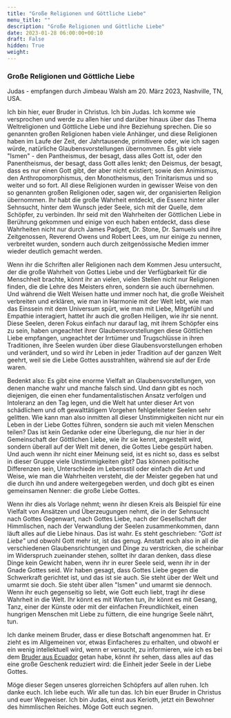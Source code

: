 ```yaml
---
title: "Große Religionen und Göttliche Liebe"
menu_title: ""
description: "Große Religionen und Göttliche Liebe"
date: 2023-01-28 06:00:00+00:10
draft: False
hidden: True
weight:
---
```

### Große Religionen und Göttliche Liebe

Judas - empfangen durch Jimbeau Walsh am 20. März 2023, Nashville, TN, USA.

Ich bin hier, euer Bruder in Christus. Ich bin Judas. Ich komme wie versprochen und werde zu allen hier und darüber hinaus über das Thema Weltreligionen und Göttliche Liebe und ihre Beziehung sprechen. Die so genannten großen Religionen haben viele Anhänger, und diese Religionen haben im Laufe der Zeit, der Jahrtausende, primitivere oder, wie ich sagen würde, natürliche Glaubensvorstellungen übernommen. Es gibt viele "Ismen" - den Pantheismus, der besagt, dass alles Gott ist, oder den Panentheismus, der besagt, dass Gott alles lenkt; den Deismus, der besagt, dass es nur einen Gott gibt, der aber nicht existiert; sowie den Animismus, den Anthropomorphismus, den Monotheismus, den Trinitarismus und so weiter und so fort. All diese Religionen wurden in gewisser Weise von den so genannten großen Religionen oder, sagen wir, der organisierten Religion übernommen. Ihr habt die große Wahrheit entdeckt, die Essenz hinter aller Sehnsucht, hinter dem Wunsch jeder Seele, sich mit der Quelle, dem Schöpfer, zu verbinden. Ihr seid mit den Wahrheiten der Göttlichen Liebe in Berührung gekommen und einige von euch haben entdeckt, dass diese Wahrheiten nicht nur durch James Padgett, Dr. Stone, Dr. Samuels und ihre Zeitgenossen, Reverend Owens und Robert Lees, um nur einige zu nennen, verbreitet wurden, sondern auch durch zeitgenössische Medien immer wieder deutlich gemacht werden.

Wenn ihr die Schriften aller Religionen nach dem Kommen Jesu untersucht, der die große Wahrheit von Gottes Liebe und der Verfügbarkeit für die Menschheit brachte, könnt ihr an vielen, vielen Stellen nicht nur Religionen finden, die die Lehre des Meisters ehren, sondern sie auch übernehmen. Und während die Welt Weisen hatte und immer noch hat, die große Weisheit verbreiten und erklären, wie man in Harmonie mit der Welt lebt, wie man das Einssein mit dem Universum spürt, wie man mit Liebe, Mitgefühl und Empathie interagiert, hattet ihr auch die großen Heiligen, wie ihr sie nennt. Diese Seelen, deren Fokus einfach nur darauf lag, mit ihrem Schöpfer eins zu sein, haben ungeachtet ihrer Glaubensvorstellungen diese Göttlichen Liebe empfangen, ungeachtet der Irrtümer und Trugschlüsse in ihren Traditionen, ihre Seelen wurden über diese Glaubensvorstellungen erhoben und verändert, und so wird ihr Leben in jeder Tradition auf der ganzen Welt geehrt, weil sie die Liebe Gottes ausstrahlten, während sie auf der Erde waren.

Bedenkt also: Es gibt eine enorme Vielfalt an Glaubensvorstellungen, von denen manche wahr und manche falsch sind. Und dann gibt es noch diejenigen, die einen eher fundamentalistischen Ansatz verfolgen und Intoleranz an den Tag legen, und die Welt hat unter dieser Art von schädlichem und oft gewalttätigem Vorgehen fehlgeleiteter Seelen sehr gelitten. Wie kann man also inmitten all dieser Unstimmigkeiten nicht nur ein Leben in der Liebe Gottes führen, sondern sie auch mit vielen Menschen teilen? Das ist kein Gedanke oder eine Überlegung, die nur hier in der Gemeinschaft der Göttlichen Liebe, wie ihr sie kennt, angestellt wird, sondern überall auf der Welt mit denen, die Gottes Liebe gespürt haben. Und auch wenn ihr nicht einer Meinung seid, ist es nicht so, dass es selbst in dieser Gruppe viele Unstimmigkeiten gibt? Das können politische Differenzen sein, Unterschiede im Lebensstil oder einfach die Art und Weise, wie man die Wahrheiten versteht, die der Meister gegeben hat und die durch ihn und andere weitergegeben werden, und doch gibt es einen gemeinsamen Nenner: die große Liebe Gottes.

Wenn ihr dies als Vorlage nehmt; wenn ihr diesen Kreis als Beispiel für eine Vielfalt von Ansätzen und Überzeugungen nehmt, die in der Sehnsucht nach Gottes Gegenwart, nach Gottes Liebe, nach der Gesellschaft der Himmlischen, nach der Verwandlung der Seelen zusammenkommen, dann läuft alles auf die Liebe hinaus. Das ist wahr. Es steht geschrieben: *"Gott ist Liebe"* und obwohl Gott mehr ist, ist das genug. Anstatt euch also in all die verschiedenen Glaubensrichtungen und Dinge zu verstricken, die scheinbar im Widerspruch zueinander stehen, solltet ihr daran denken, dass diese Dinge kein Gewicht haben, wenn ihr in eurer Seele seid, wenn ihr in der Gnade Gottes seid. Wir haben gesagt, dass Gottes Liebe gegen die Schwerkraft gerichtet ist, und das ist sie auch. Sie steht über der Welt und umarmt sie doch. Sie steht über allen "Ismen" und umarmt sie dennoch. Wenn ihr euch gegenseitig so liebt, wie Gott euch liebt, tragt ihr diese Wahrheit in die Welt. Ihr könnt es mit Worten tun, ihr könnt es mit Gesang, Tanz, einer der Künste oder mit der einfachen Freundlichkeit, einen hungrigen Menschen mit Liebe zu füttern, die eine hungrige Seele nährt, tun.

Ich danke meinem Bruder, dass er diese Botschaft angenommen hat. Er zieht es im Allgemeinen vor, etwas Einfacheres zu erhalten, und obwohl er ein wenig intellektuell wird, wenn er versucht, zu informieren, wie ich es bei dem [Bruder aus Ecuador](/judas-von-kerioth-botschaften/das-buch-judas-von-kerioth/) getan habe, könnt ihr sehen, dass alles auf das eine große Geschenk reduziert wird: die Einheit jeder Seele in der Liebe Gottes.

Möge dieser Segen unseres glorreichen Schöpfers auf allen ruhen. Ich danke euch. Ich liebe euch. Wir alle tun das. Ich bin euer Bruder in Christus und euer Wegweiser. Ich bin Judas, einst aus Kerioth, jetzt ein Bewohner des himmlischen Reiches. Möge Gott euch segnen.

